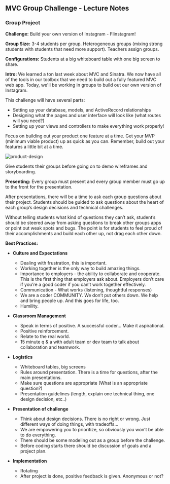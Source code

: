## MVC Group Challenge - Lecture Notes

### Group Project
**Challenge:** Build your own version of Instagram - Flinstagram!

**Group Size:** 3-4 students per group. Heterogeneous groups (mixing strong students with students that need more support). Teachers assign groups.

**Configurations:** Students at a big whiteboard table with one big screen to share.

**Intro:**
We learned a ton last week about MVC and Sinatra. We now have all of the tools in our toolbox that we need to build out a fully featured MVC web app. Today, we'll be working in groups to build out our own version of Instagram. 

This challenge will have several parts:
  + Setting up your database, models, and ActiveRecord relationships
  + Designing what the pages and user interface will look like (what routes will you need?)
  + Setting up your views and controllers to make everything work properly!

Focus on building out your product one feature at a time. Get your MVP (minimum viable product) up as quick as you can. Remember, build out your features a little bit at a time.

![product-design](http://blog.deming.org/wp-content/uploads/2014/11/minimal-viable-product-henrik-kniberg.png)

Give students their groups before going on to demo wireframes and storyboarding.

**Presenting:**
Every group must present and every group member must go up to the front for the presentation. 

After presentations, there will be a time to ask each group questions about their project. Students should be guided to ask questions about the heart of each group’s design decisions and technical challenges.

Without telling students what kind of questions they can’t ask, student’s should be steered away from asking questions to break other groups apps or point out weak spots and bugs. The point is for students to feel proud of their accomplishments and build each other up, not drag each other down. 

**Best Practices:**
  + **Culture and Expectations**
    + Dealing with frustration, this is important.
    + Working together is the only way to build amazing things.
    + Importance to employers - the ability to collaborate and cooperate. This is the first thing that employers ask about. Employers don’t care if you’re a good coder if you can’t work together effectively.
    + Communication - What works (listening, thoughtful responses)
    + We are a coder COMMUNITY. We don’t put others down. We help and bring people up. And this goes for life, too.
    + Humility.

  + **Classroom Management**
    + Speak in terms of positive. A successful coder… Make it aspirational.
    + Positive reinforcement.
    + Relate to the real world.
    + 15 minute q & a with adult team or dev team to talk about collaboration and teamwork.

  + **Logistics**
    + Whiteboard tables, big screens
    + Rules around presentation. There is a time for questions, after the main presentations.
    + Make sure questions are appropriate (What is an appropriate question?)
    + Presentation guidelines (length, explain one technical thing, one design decision, etc..)

  + **Presentation of challenge**
    + Think about design decisions. There is no right or wrong. Just different ways of doing things, with tradeoffs…
    + We are empowering you to prioritize, so obviously you won’t be able to do everything.
    + There should be some modeling out as a group before the challenge.
    + Before coding starts there should be discussion of goals and a project plan.

  + **Implementation**
    + Rotating
    + After project is done, positive feedback is given. Anonymous or not?






